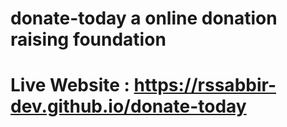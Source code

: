 # donate-today a online donation raising foundation
# Live Website : https://rssabbir-dev.github.io/donate-today
